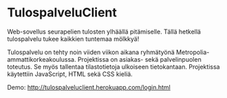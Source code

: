 # TulospalveluClient
Web-sovellus seurapelien tulosten ylhäällä pitämiselle. Tällä hetkellä tulospalvelu tukee kaikkien tuntemaa mölkkyä!

Tulospalvelu on tehty noin viiden viikon aikana ryhmätyönä Metropolia-ammattikorkeakoulussa.
Projektissa on asiakas- sekä palvelinpuolen toteutus. Se myös tallentaa tilastotietoja ulkoiseen tietokantaan.
Projektissa käytettiin JavaScript, HTML sekä CSS kieliä.

Demo: http://tulospalveluclient.herokuapp.com/login.html
